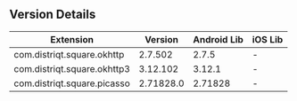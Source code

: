 ## Version Details

| Extension | Version | Android Lib | iOS Lib |
| --- | --- | --- | --- |
| com.distriqt.square.okhttp | 2.7.502 | 2.7.5 | - |
| com.distriqt.square.okhttp3 | 3.12.102 | 3.12.1 | - |
| com.distriqt.square.picasso | 2.71828.0 | 2.71828 | - |
